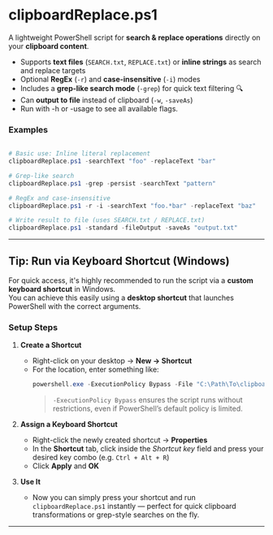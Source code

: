 #  clipboardReplace.ps1

A lightweight PowerShell script for **search & replace operations** directly on your **clipboard content**.


- Supports **text files** (`SEARCH.txt`, `REPLACE.txt`) or **inline strings** as search and replace targets
- Optional **RegEx** (`-r`) and **case-insensitive** (`-i`) modes
- Includes a **grep-like search mode** (`-grep`) for quick text filtering 🔍 
- Can **output to file** instead of clipboard (`-w`, `-saveAs`)
- Run with -h or -usage to see all available flags.

###  Examples
```powershell

# Basic use: Inline literal replacement
clipboardReplace.ps1 -searchText "foo" -replaceText "bar"

# Grep-like search
clipboardReplace.ps1 -grep -persist -searchText "pattern"

# RegEx and case-insensitive
clipboardReplace.ps1 -r -i -searchText "foo.*bar" -replaceText "baz"

# Write result to file (uses SEARCH.txt / REPLACE.txt)
clipboardReplace.ps1 -standard -fileOutput -saveAs "output.txt"
```
---

##  Tip: Run via Keyboard Shortcut (Windows)

For quick access, it's highly recommended to run the script via a **custom keyboard shortcut** in Windows.  
You can achieve this easily using a **desktop shortcut** that launches PowerShell with the correct arguments.

###  Setup Steps

1. **Create a Shortcut**
   - Right-click on your desktop → **New → Shortcut**  
   - For the location, enter something like:
     ```powershell
     powershell.exe -ExecutionPolicy Bypass -File "C:\Path\To\clipboardReplace.ps1"
     ```
     >  `-ExecutionPolicy Bypass` ensures the script runs without restrictions, even if PowerShell’s default policy is limited.

2. **Assign a Keyboard Shortcut**
   - Right-click the newly created shortcut → **Properties**
   - In the **Shortcut** tab, click inside the *Shortcut key* field and press your desired key combo (e.g. `Ctrl + Alt + R`)
   - Click **Apply** and **OK**

3. **Use It**
   - Now you can simply press your shortcut and run `clipboardReplace.ps1` instantly — perfect for quick clipboard transformations or grep-style searches on the fly.
---
